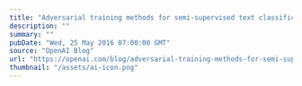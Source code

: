 ```yaml
---
title: "Adversarial training methods for semi-supervised text classification"
description: ""
summary: ""
pubDate: "Wed, 25 May 2016 07:00:00 GMT"
source: "OpenAI Blog"
url: "https://openai.com/blog/adversarial-training-methods-for-semi-supervised-text-classification"
thumbnail: "/assets/ai-icon.png"
---
```


